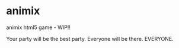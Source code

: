 animix
======

animix html5 game - WIP!!

Your party will be the best party. Everyone will be there. EVERYONE.